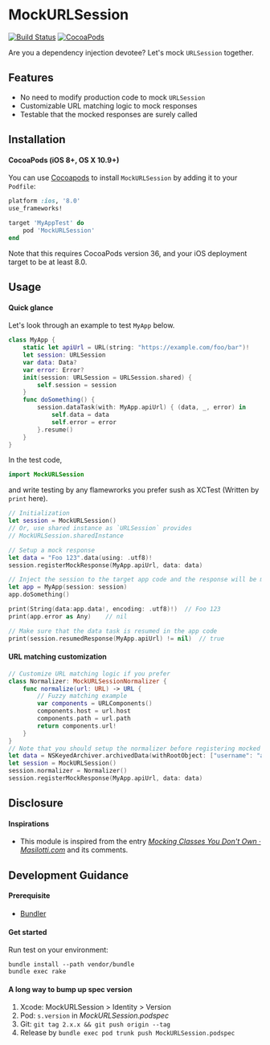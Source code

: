 MockURLSession
===

[![Build Status](https://travis-ci.org/announce/MockURLSession.svg?branch=master)](https://travis-ci.org/announce/MockURLSession)
[![CocoaPods](https://img.shields.io/cocoapods/v/MockURLSession.svg)](https://cocoapods.org/pods/MockURLSession)

Are you a dependency injection devotee? Let's mock `URLSession` together.


## Features

* No need to modify production code to mock `URLSession`
* Customizable URL matching logic to mock responses
* Testable that the mocked responses are surely called


## Installation

#### CocoaPods (iOS 8+, OS X 10.9+)

You can use [Cocoapods](http://cocoapods.org/) to install `MockURLSession` by adding it to your `Podfile`:

```ruby
platform :ios, '8.0'
use_frameworks!

target 'MyAppTest' do
	pod 'MockURLSession'
end
```
Note that this requires CocoaPods version 36, and your iOS deployment target to be at least 8.0.


## Usage

#### Quick glance

Let's look through an example to test `MyApp` below.

```swift
class MyApp {
    static let apiUrl = URL(string: "https://example.com/foo/bar")!
    let session: URLSession
    var data: Data?
    var error: Error?
    init(session: URLSession = URLSession.shared) {
        self.session = session
    }
    func doSomething() {
        session.dataTask(with: MyApp.apiUrl) { (data, _, error) in
            self.data = data
            self.error = error
        }.resume()
    }
}
```

In the test code,

```swift
import MockURLSession
```

and write testing by any flamewrorks you prefer sush as XCTest (Written by `print` here).

```swift
// Initialization
let session = MockURLSession()
// Or, use shared instance as `URLSession` provides
// MockURLSession.sharedInstance

// Setup a mock response
let data = "Foo 123".data(using: .utf8)!
session.registerMockResponse(MyApp.apiUrl, data: data)

// Inject the session to the target app code and the response will be mocked like below
let app = MyApp(session: session)
app.doSomething()

print(String(data:app.data!, encoding: .utf8)!)  // Foo 123
print(app.error as Any)    // nil

// Make sure that the data task is resumed in the app code
print(session.resumedResponse(MyApp.apiUrl) != nil)  // true
```

#### URL matching customization

```swift
// Customize URL matching logic if you prefer
class Normalizer: MockURLSessionNormalizer {
    func normalize(url: URL) -> URL {
        // Fuzzy matching example
        var components = URLComponents()
        components.host = url.host
        components.path = url.path
        return components.url!
    }
}
// Note that you should setup the normalizer before registering mocked response
let data = NSKeyedArchiver.archivedData(withRootObject: ["username": "abc", "age": 20])
let session = MockURLSession()
session.normalizer = Normalizer()
session.registerMockResponse(MyApp.apiUrl, data: data)
```

## Disclosure

#### Inspirations

* This module is inspired from the entry [*Mocking Classes You Don't Own · Masilotti\.com*](http://masilotti.com/testing-nsurlsession-input/#comment-2493597339) and its comments.


## Development Guidance
#### Prerequisite
* [Bundler](http://bundler.io/)

#### Get started
Run test on your environment:

```
bundle install --path vendor/bundle
bundle exec rake
```

#### A long way to bump up spec version
1. Xcode: MockURLSession > Identity > Version
1. Pod: `s.version` in *MockURLSession.podspec*
1. Git: `git tag 2.x.x && git push origin --tag`
1. Release by `bundle exec pod trunk push MockURLSession.podspec`
